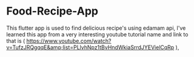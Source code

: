 # Food-Recipe-App
This flutter app is used to find delicious recipe's using edamam api, I've learned this app from a very interesting youtube tutorial name and link to that is ( https://www.youtube.com/watch?v=TufzJRQgqqE&amp;list=PLlvhNpz1tBvHndWkiaSrrdJYEVielCqRp ), 
